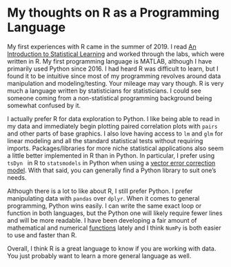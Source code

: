 # My thoughts on R as a Programming Language

My first experiences with R came in the summer of 2019. I read [An Introduction to Statistical Learning](https://www.statlearning.com/) and worked through the labs, which were written in R. My first programming language is MATLAB, although I have primarily used Python since 2016. I had heard R was difficult to learn, but I found it to be intuitive since most of my programming revolves around data manipulation and modeling/testing. Your mileage may vary though. R is very much a language written by statisticians for statisticians. I could see someone coming from a non-statistical programming background being somewhat confused by it.

I actually prefer R for data exploration to Python. I like being able to read in my data and immediately begin plotting paired correlation plots with `pairs` and other parts of base graphics. I also love having access to `lm` and `glm` for linear modeling and all the standard statistical tests without requiring imports. Packages/libraries for more niche statistical applications also seem a little better implemented in R than in Python. In particular, I prefer using `tsDyn ` in R to `statsmodels` in Python when using a [vector error correction model](https://www.reed.edu/economics/parker/s14/312/tschapters/S13_Ch_5.pdf). With that said, you can generally find a Python library to suit one’s needs.

Although there is a lot to like about R, I still prefer Python. I prefer manipulating data with `pandas` over `dplyr`. When it comes to general programming, Python wins easily. I can write the same exact loop or function in both languages, but the Python one will likely require fewer lines and will be more readable. I have been developing a fair amount of mathematical and numerical [functions](https://github.com/Photrek/Nonlinear-Statistical-Coupling) lately and I think `NumPy` is both easier to use and faster than R.

Overall, I think R is a great language to know if you are working with data. You just probably want to learn a more general language as well.
